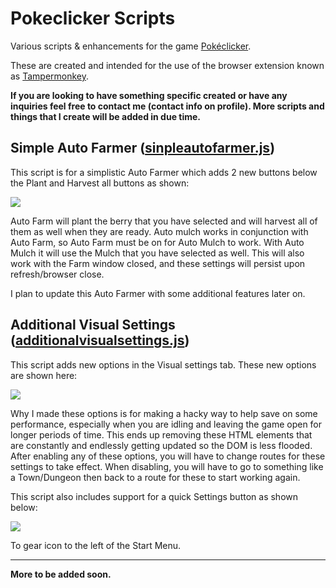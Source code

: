 # **Pokeclicker Scripts**

Various scripts & enhancements for the game [Pokéclicker](https://www.pokeclicker.com/).

These are created and intended for the use of the browser extension known as [Tampermonkey](https://www.tampermonkey.net/).

**If you are looking to have something specific created or have any inquiries feel free to contact me (contact info on profile). More scripts and things that I create will be added in due time.**

## **Simple Auto Farmer** ([sinpleautofarmer.js](//github.com/Ephenia/Pokeclicker-Scripts/blob/main/simpleautofarmer.js))
This script is for a simplistic Auto Farmer which adds 2 new buttons below the Plant and Harvest all buttons as shown:<br>

![](https://i.imgur.com/9Y4ad5B.png)

Auto Farm will plant the berry that you have selected and will harvest all of them as well when they are ready. Auto mulch works in conjunction with Auto Farm, so Auto Farm must be on for Auto Mulch to work. With Auto Mulch it will use the Mulch that you have selected as well. This will also work with the Farm window closed, and these settings will persist upon refresh/browser close.

I plan to update this Auto Farmer with some additional features later on.

## **Additional Visual Settings** ([additionalvisualsettings.js](//github.com/Ephenia/Pokeclicker-Scripts/blob/master/additionalvisualsettings.js))
This script adds new options in the Visual settings tab. These new options are shown here:<br>

![](https://i.imgur.com/sWlhKlx.png)

Why I made these options is for making a hacky way to help save on some performance, especially when you are idling and leaving the game open for longer periods of time. This ends up removing these HTML elements that are constantly and endlessly getting updated so the DOM is less flooded. After enabling any of these options, you will have to change routes for these settings to take effect. When disabling, you will have to go to something like a Town/Dungeon then back to a route for these to start working again.

This script also includes support for a quick Settings button as shown below:<br>

![](https://i.imgur.com/GHt61hr.png)

To gear icon to the left of the Start Menu.
<hr>
<b>More to be added soon.</b>
